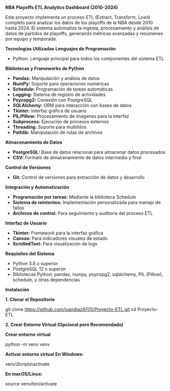 **NBA Playoffs ETL Analytics Dashboard (2010-2024)**

Este proyecto implementa un proceso ETL (Extract, Transform, Load) completo para analizar los datos de los playoffs de la NBA desde 2010 hasta 2024. El sistema automatiza la ingesta, procesamiento y análisis de datos de partidos de playoffs, generando métricas avanzadas y resúmenes por equipo y temporada.

**Tecnologías Utilizadas**
**Lenguajes de Programación**

- Python: Lenguaje principal para todos los componentes del sistema ETL

**Bibliotecas y Frameworks de Python**

- **Pandas:** Manipulación y análisis de datos
- **NumPy:** Soporte para operaciones numéricas
- **Schedule:** Programación de tareas automáticas
- **Logging:** Sistema de registro de actividades
- **Psycopg2:** Conexión con PostgreSQL
- **SQLAlchemy:** ORM para interacción con bases de datos
- **Tkinter:** Interfaz gráfica de usuario
- **PIL/Pillow:** Procesamiento de imágenes para la interfaz
- **Subprocess:** Ejecución de procesos externos
- **Threading:** Soporte para multihilos
- **Pathlib:** Manipulación de rutas de archivos

**Almacenamiento de Datos**

- **PostgreSQL:** Base de datos relacional para almacenar datos procesados
- **CSV:** Formato de almacenamiento de datos intermedio y final

**Control de Versiones**

- **Git:** Control de versiones para extracción de datos y desarrollo

**Integración y Automatización**

- **Programación por tareas:** Mediante la biblioteca Schedule
- **Sistema de reintentos:** Implementación personalizada para manejo de fallos
- **Archivos de control:** Para seguimiento y auditoría del proceso ETL


**Interfaz de Usuario**

- **Tkinter:** Framework para la interfaz gráfica
- **Canvas:** Para indicadores visuales de estado
- **ScrolledText:** Para visualización de logs

**Requisitos del Sistema**

- Python 3.8 o superior
- PostgreSQL 12 o superior
- Bibliotecas Python: pandas, numpy, psycopg2, sqlalchemy, PIL (Pillow), schedule, y otras dependencias



**Instalación**


**1. Clonar el Repositorio**

git clone https://github.com/juandiaz9705/Proyecto-ETL.git
cd Proyecto-ETL


**2. Crear Entorno Virtual (Opcional pero Recomendado)**

**Crear entorno virtual**

python -m venv venv

**Activar entorno virtual**
**En Windows:**

venv\Scripts\activate


**En macOS/Linux:**

source venv/bin/activate

